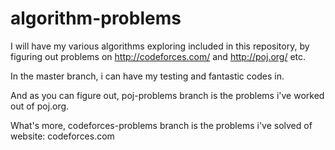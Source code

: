 algorithm-problems
==================

I will have my various algorithms exploring included in this repository, by figuring out problems on http://codeforces.com/ and http://poj.org/ etc.


In the master branch, i can have my testing and fantastic codes in.

And as you can figure out, poj-problems branch is the problems i've worked out of poj.org.

What's more, codeforces-problems branch is the problems i've solved of website: codeforces.com
